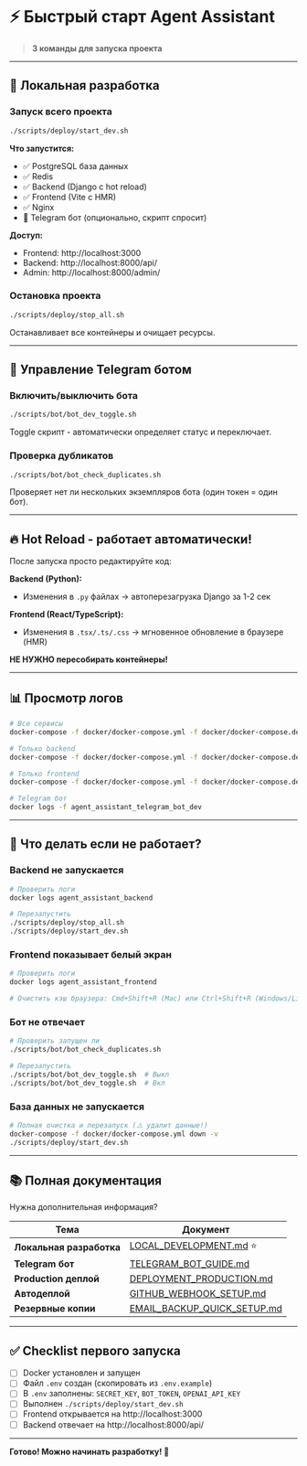 # ⚡ Быстрый старт Agent Assistant

> **3 команды для запуска проекта**

---

## 🚀 Локальная разработка

### Запуск всего проекта

```bash
./scripts/deploy/start_dev.sh
```

**Что запустится:**
- ✅ PostgreSQL база данных
- ✅ Redis
- ✅ Backend (Django с hot reload)
- ✅ Frontend (Vite с HMR)
- ✅ Nginx
- 🤖 Telegram бот (опционально, скрипт спросит)

**Доступ:**
- Frontend: http://localhost:3000
- Backend: http://localhost:8000/api/
- Admin: http://localhost:8000/admin/

### Остановка проекта

```bash
./scripts/deploy/stop_all.sh
```

Останавливает все контейнеры и очищает ресурсы.

---

## 🤖 Управление Telegram ботом

### Включить/выключить бота

```bash
./scripts/bot/bot_dev_toggle.sh
```

Toggle скрипт - автоматически определяет статус и переключает.

### Проверка дубликатов

```bash
./scripts/bot/bot_check_duplicates.sh
```

Проверяет нет ли нескольких экземпляров бота (один токен = один бот).

---

## 🔥 Hot Reload - работает автоматически!

После запуска просто редактируйте код:

**Backend (Python):**
- Изменения в `.py` файлах → автоперезагрузка Django за 1-2 сек

**Frontend (React/TypeScript):**
- Изменения в `.tsx/.ts/.css` → мгновенное обновление в браузере (HMR)

**НЕ НУЖНО пересобирать контейнеры!**

---

## 📊 Просмотр логов

```bash
# Все сервисы
docker-compose -f docker/docker-compose.yml -f docker/docker-compose.dev.yml logs -f

# Только backend
docker-compose -f docker/docker-compose.yml -f docker/docker-compose.dev.yml logs -f backend

# Только frontend
docker-compose -f docker/docker-compose.yml -f docker/docker-compose.dev.yml logs -f frontend

# Telegram бот
docker logs -f agent_assistant_telegram_bot_dev
```

---

## 🐛 Что делать если не работает?

### Backend не запускается

```bash
# Проверить логи
docker logs agent_assistant_backend

# Перезапустить
./scripts/deploy/stop_all.sh
./scripts/deploy/start_dev.sh
```

### Frontend показывает белый экран

```bash
# Проверить логи
docker logs agent_assistant_frontend

# Очистить кэш браузера: Cmd+Shift+R (Mac) или Ctrl+Shift+R (Windows/Linux)
```

### Бот не отвечает

```bash
# Проверить запущен ли
./scripts/bot/bot_check_duplicates.sh

# Перезапустить
./scripts/bot/bot_dev_toggle.sh  # Выкл
./scripts/bot/bot_dev_toggle.sh  # Вкл
```

### База данных не запускается

```bash
# Полная очистка и перезапуск (⚠️ удалит данные!)
docker-compose -f docker/docker-compose.yml down -v
./scripts/deploy/start_dev.sh
```

---

## 📚 Полная документация

Нужна дополнительная информация?

| Тема | Документ |
|------|----------|
| **Локальная разработка** | [LOCAL_DEVELOPMENT.md](LOCAL_DEVELOPMENT.md) ⭐ |
| **Telegram бот** | [TELEGRAM_BOT_GUIDE.md](TELEGRAM_BOT_GUIDE.md) |
| **Production деплой** | [DEPLOYMENT_PRODUCTION.md](DEPLOYMENT_PRODUCTION.md) |
| **Автодеплой** | [GITHUB_WEBHOOK_SETUP.md](GITHUB_WEBHOOK_SETUP.md) |
| **Резервные копии** | [EMAIL_BACKUP_QUICK_SETUP.md](EMAIL_BACKUP_QUICK_SETUP.md) |

---

## ✅ Checklist первого запуска

- [ ] Docker установлен и запущен
- [ ] Файл `.env` создан (скопировать из `.env.example`)
- [ ] В `.env` заполнены: `SECRET_KEY`, `BOT_TOKEN`, `OPENAI_API_KEY`
- [ ] Выполнен `./scripts/deploy/start_dev.sh`
- [ ] Frontend открывается на http://localhost:3000
- [ ] Backend отвечает на http://localhost:8000/api/

---

**Готово! Можно начинать разработку! 🎉**

